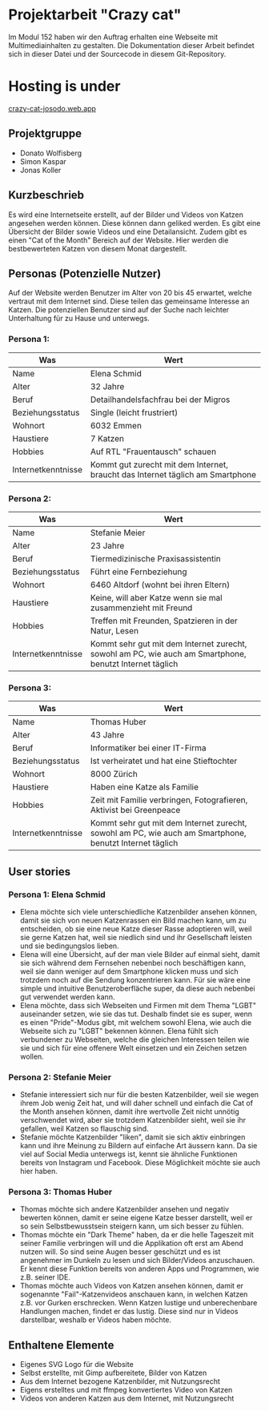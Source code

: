 # Projektarbeit "Crazy cat"
Im Modul 152 haben wir den Auftrag erhalten eine Webseite mit Multimediainhalten zu gestalten. Die Dokumentation dieser Arbeit befindet sich in dieser Datei und der Sourcecode in diesem Git-Repository.

# Hosting is under
[crazy-cat-josodo.web.app](https://crazy-cat-josodo.web.app)

## Projektgruppe
* Donato Wolfisberg  
* Simon Kaspar  
* Jonas Koller  

## Kurzbeschrieb
Es wird eine Internetseite erstellt, auf der Bilder und Videos von Katzen angesehen werden können. Diese können dann geliked werden. Es gibt eine Übersicht der Bilder sowie Videos und eine Detailansicht.  Zudem gibt es einen "Cat of the Month" Bereich auf der Website. Hier werden die bestbewerteten Katzen von diesem Monat dargestellt.

## Personas (Potenzielle Nutzer)  
Auf der Website werden Benutzer im Alter von 20 bis 45 erwartet, welche vertraut mit dem Internet sind. Diese teilen das gemeinsame Interesse an Katzen. Die potenziellen Benutzer sind auf der Suche nach leichter Unterhaltung für zu Hause und unterwegs.

### Persona 1:  
| Was                | Wert                                                                            |
|--------------------|---------------------------------------------------------------------------------|
| Name               | Elena Schmid                                                                    |
| Alter              | 32 Jahre                                                                        |
| Beruf              | Detailhandelsfachfrau bei der Migros                                            |
| Beziehungsstatus   | Single (leicht frustriert)                                                      |
| Wohnort            | 6032 Emmen                                                                      |
| Haustiere          | 7 Katzen                                                                        |
| Hobbies            | Auf RTL "Frauentausch" schauen                                                  |
| Internetkenntnisse | Kommt gut zurecht mit dem Internet, braucht das Internet täglich am Smartphone  |

### Persona 2:  
| Was                | Wert                                                                                                     |
|--------------------|----------------------------------------------------------------------------------------------------------|
| Name               | Stefanie Meier                                                                                           |
| Alter              | 23 Jahre                                                                                                 |
| Beruf              | Tiermedizinische Praxisassistentin                                                                       |
| Beziehungsstatus   | Führt eine Fernbeziehung                                                                                 |
| Wohnort            | 6460 Altdorf (wohnt bei ihren Eltern)                                                                    |
| Haustiere          | Keine, will aber Katze wenn sie mal zusammenzieht mit Freund                                             |
| Hobbies            | Treffen mit Freunden, Spatzieren in der Natur, Lesen                                                     |
| Internetkenntnisse | Kommt sehr gut mit dem Internet zurecht, sowohl am PC, wie auch am Smartphone, benutzt Internet täglich  |

### Persona 3:
| Was                | Wert                                                                                                     |
|--------------------|----------------------------------------------------------------------------------------------------------|
| Name               | Thomas Huber                                                                                             |
| Alter              | 43 Jahre                                                                                                 |
| Beruf              | Informatiker bei einer IT-Firma                                                                          |
| Beziehungsstatus   | Ist verheiratet und hat eine Stieftochter                                                                |
| Wohnort            | 8000 Zürich                                                                                              |
| Haustiere          | Haben eine Katze als Familie                                                                             |
| Hobbies            | Zeit mit Familie verbringen, Fotografieren, Aktivist bei Greenpeace                                      |
| Internetkenntnisse | Kommt sehr gut mit dem Internet zurecht, sowohl am PC, wie auch am Smartphone, benutzt Internet täglich  |

## User stories

### Persona 1: Elena Schmid
* Elena möchte sich viele unterschiedliche Katzenbilder ansehen können, damit sie sich von neuen Katzenrassen ein Bild machen kann, um zu entscheiden, ob sie eine neue Katze dieser Rasse adoptieren will, weil sie gerne Katzen hat, weil sie niedlich sind und ihr Gesellschaft leisten und sie bedingungslos lieben.
* Elena will eine Übersicht, auf der man viele Bilder auf einmal sieht, damit sie sich während dem Fernsehen nebenbei noch beschäftigen kann, weil sie dann weniger auf dem Smartphone klicken muss und sich trotzdem noch auf die Sendung konzentrieren kann. Für sie wäre eine simple und intuitive Benutzeroberfläche super, da diese auch nebenbei gut verwendet werden kann.  
* Elena möchte, dass sich Webseiten und Firmen mit dem Thema "LGBT" auseinander setzen, wie sie das tut. Deshalb findet sie es super, wenn es einen "Pride"-Modus gibt, mit welchem sowohl Elena, wie auch die Webseite sich zu "LGBT" bekennen können. Elena fühlt sich verbundener zu Webseiten, welche die gleichen Interessen teilen wie sie und sich für eine offenere Welt einsetzen und ein Zeichen setzen wollen.

### Persona 2: Stefanie Meier
* Stefanie interessiert sich nur für die besten Katzenbilder, weil sie wegen ihrem Job wenig Zeit hat, und will daher schnell und einfach die Cat of the Month ansehen können, damit ihre wertvolle Zeit nicht unnötig verschwendet wird, aber sie trotzdem Katzenbilder sieht, weil sie ihr gefallen, weil Katzen so flauschig sind.
* Stefanie möchte Katzenbilder "liken", damit sie sich aktiv einbringen kann und ihre Meinung zu Bildern auf einfache Art äussern kann. Da sie viel auf Social Media unterwegs ist, kennt sie ähnliche Funktionen bereits von Instagram und Facebook. Diese Möglichkeit möchte sie auch hier haben.

### Persona 3: Thomas Huber
* Thomas möchte sich andere Katzenbilder ansehen und negativ bewerten können, damit er seine eigene Katze besser darstellt, weil er so sein Selbstbewusstsein steigern kann, um sich besser zu fühlen.  
* Thomas möchte ein "Dark Theme" haben, da er die helle Tageszeit mit seiner Familie verbringen will und die Applikation oft erst am Abend nutzen will. So sind seine Augen besser geschützt und es ist angenehmer im Dunkeln zu lesen und sich Bilder/Videos anzuschauen. Er kennt diese Funktion bereits von anderen Apps und Programmen, wie z.B. seiner IDE.  
* Thomas möchte auch Videos von Katzen ansehen können, damit er sogenannte "Fail"-Katzenvideos anschauen kann, in welchen Katzen z.B. vor Gurken erschrecken. Wenn Katzen lustige und unberechenbare Handlungen machen, findet er das lustig. Diese sind nur in Videos darstellbar, weshalb er Videos haben möchte.

## Enthaltene Elemente

* Eigenes SVG Logo für die Website
* Selbst erstellte, mit Gimp aufbereitete, Bilder von Katzen
* Aus dem Internet bezogene Katzenbilder, mit Nutzungsrecht
* Eigens erstelltes und mit ffmpeg konvertiertes Video von Katzen
* Videos von anderen Katzen aus dem Internet, mit Nutzungsrecht
